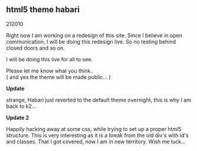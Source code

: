 <article><h2>html5 theme habari</h2><time><span class="day">2</span><span class="month">1</span><span class="year">2010</span></time><p>Right now I am working on a redesign of this site. Since I believe in open communication, I will be doing this redesign live. So no testing behind closed doors and so on. </p><p>I will be doing this live for all to see.</p><p>Please let me know what you think.. <br />( and yes the theme will be made public... )</p><strong>Update</strong><p>strange, Habari just reverted to the default theme overnight, this is why I am back to k2...</p><strong>Update 2</strong><p>Happily hacking away at some css, while trying to set up a proper html5 structure. This is very interesting as it is a break from the old div's with id's and classes. That I got covered, now I am in new territory. Wish me luck...</p> </article>